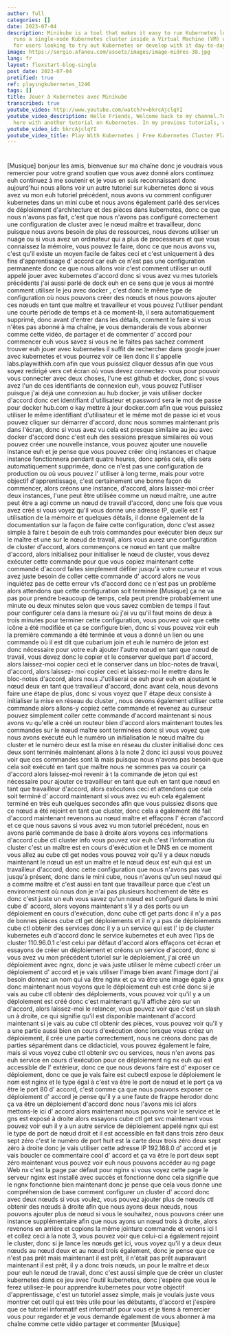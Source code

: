 ```yaml
---
author: full
categories: []
date: 2023-07-04
description: Minikube is a tool that makes it easy to run Kubernetes locally. Minikube
  runs a single-node Kubernetes cluster inside a Virtual Machine (VM) on your laptop
  for users looking to try out Kubernetes or develop with it day-to-day.
image: https://sergio.afanou.com/assets/images/image-midres-38.jpg
lang: fr
layout: flexstart-blog-single
post_date: 2023-07-04
pretified: true
ref: playingkubernetes_1246
tags: []
title: Jouer à Kubernetes avec Minikube
transcribed: true
youtube_video: http://www.youtube.com/watch?v=bkrcAjclqYI
youtube_video_description: Hello Friends, Welcome back to my channel.Today we are
  here with another tutorial on Kubernetes. In my previous tutorials, we ...
youtube_video_id: bkrcAjclqYI
youtube_video_title: Play With Kubernetes | Free Kubernetes Cluster Playground | Thetips4you
---
```


# 

[Musique]
bonjour les amis, bienvenue sur ma chaîne
donc je voudrais vous remercier pour votre
grand soutien que vous avez donné
alors continuez euh continuez à
me soutenir et je vous en suis reconnaissant
donc aujourd'hui nous allons voir un autre
tutoriel sur
kubernetes  donc si vous avez vu mon euh
tutoriel précédent,
nous avons vu comment configurer kubernetes dans un
mini
cube et nous avons également parlé des
services de déploiement d'architecture et des pièces dans
kubernetes,
donc ce que nous n'avons pas fait, c'est que nous n'avons pas
configuré correctement une
configuration de cluster  avec le nœud maître et
travailleur,
donc puisque nous avons besoin de plus de ressources, nous
devons utiliser un nuage ou si vous avez un
ordinateur qui a plus de
processeurs et que vous connaissez la mémoire, vous pouvez le faire,
donc ce que nous avons vu, c'est qu'il existe un
moyen facile de  faites ceci
et c'est uniquement à des fins d'apprentissage d'
accord car
euh ce n'est pas une configuration permanente donc ce que
nous allons voir c'est comment utiliser un
outil appelé jouer avec
kubernetes d'accord donc si vous avez vu mes
tutoriels précédents j'ai aussi parlé de
dock  euh
en ce sens que je vous ai montré comment utiliser le
jeu avec docker
, c'est donc le même type de configuration où
nous pouvons créer des nœuds et nous pouvons
ajouter ces nœuds en tant que maître et travailleur
et vous pouvez l'utiliser pendant une courte période de
temps
et  à ce moment-là, il sera
automatiquement supprimé,
donc avant d'entrer dans les détails, comment le faire
si vous n'êtes pas abonné à ma chaîne,
je
vous demanderais de vous abonner comme cette vidéo, de
partager et de commenter d'
accord pour commencer euh vous savez si vous ne le faites pas
sachez comment trouver
euh jouer avec kubernetes il suffit de rechercher dans
google jouer avec kubernetes et vous
pourrez voir ce lien donc il s'appelle
labs.playwithkh.com
afin que vous puissiez cliquer dessus afin que vous
soyez redirigé vers cet écran où vous devez
connectez-
vous pour pouvoir vous connecter avec deux choses, l'une est
github et docker,
donc si vous avez l'un de ces identifiants de connexion euh,
vous pouvez l'utiliser
puisque j'ai déjà une connexion au hub docker,
je vais utiliser docker d'accord
donc cet identifiant d'utilisateur et  password sera le
mot
de passe pour docker hub.com o  kay mettre à jour
docker.com
afin que vous puissiez utiliser le même identifiant d'utilisateur et le même
mot de passe ici
et vous pouvez cliquer sur démarrer d'accord,
donc nous sommes maintenant pris dans l'écran,
donc si vous avez vu cela est presque
similaire au
jeu avec docker d'accord donc c'est euh
des sessions presque similaires où vous pouvez
créer une nouvelle instance, vous pouvez
ajouter une nouvelle instance euh et je pense que vous
pouvez créer cinq instances
et chaque instance fonctionnera pendant
quatre heures, donc après cela, elle sera
automatiquement supprimée, donc ce n'est pas une
configuration de production ou  où vous pouvez l'
utiliser à long terme, mais pour votre
objectif d'apprentissage, c'est certainement une
bonne façon de commencer, alors créons
une
instance, d'accord, alors laissez-moi créer
deux instances, l'une peut être utilisée comme un
nœud maître, une autre
peut être  a agi comme un nœud de travail d'accord, donc
une fois que vous avez créé si vous voyez
qu'il vous donne une adresse IP, quelle est l'
utilisation de la mémoire et quelques
détails, il donne également de la
documentation sur la façon de
faire cette configuration, donc c'est assez simple
à faire  t besoin de euh trois
commandes pour exécuter bien deux sur le
maître et une sur le nœud de travail,
alors vous aurez une configuration de cluster d'accord,
alors commençons
ce nœud en tant que maître d'accord, alors
initialisez
pour initialiser le nœud de cluster, vous devez
exécuter cette commande pour que vous  copiez maintenant
cette commande d'accord
faites simplement défiler jusqu'à votre curseur
et vous avez juste besoin de coller cette commande d'
accord
alors ne vous inquiétez pas de cette erreur vfs d'accord
donc
ce n'est pas un problème alors attendons que
cette configuration soit terminée
[Musique]
ça ne va pas  pour prendre beaucoup de temps, cela peut
prendre probablement une minute ou deux minutes
selon que vous savez combien de temps il
faut pour configurer cela
dans la mesure où j'ai vu qu'il faut moins de deux
à trois minutes pour terminer cette
configuration, vous pouvez voir que cette icône a
été modifiée et  ça
se configure
bien, donc si vous pouvez voir euh la
première
commande a été terminée et vous a donné
un lien ou une commande où il est dit que cubarium
join et
euh le numéro de jeton est donc
nécessaire pour votre euh  ajouter l'autre nœud en
tant que nœud de travail, vous devez donc le
copier et le conserver
quelque part d'accord, alors laissez-moi copier ceci et le
conserver dans un bloc-notes de travail, d'accord, alors laissez-
moi copier ceci et laissez-moi le mettre dans le
bloc-notes d'accord, alors nous  J'utiliserai ce euh pour euh en
ajoutant le nœud deux en tant que travailleur d'accord, donc
avant cela, nous devons faire une étape de plus,
donc si vous voyez que l'
étape deux consiste à initialiser la
mise en réseau du cluster
, nous devons également utiliser cette commande
alors allons-y  copiez cette commande
et revenez au
curseur pouvez simplement coller cette commande d'accord
maintenant si nous avons vu qu'elle a créé un
routeur bien d'accord alors maintenant toutes les
commandes sur le nœud maître sont terminées
donc si vous voyez que nous avons exécuté
euh le numéro un initialisation  le
nœud maître du cluster et le numéro deux est la
mise en réseau du cluster initialisé donc ces
deux sont terminés
maintenant allons à la note 2 donc ici aussi
vous pouvez voir que ces commandes sont là mais
puisque nous n'avons pas besoin que cela soit exécuté en tant que
maître nous ne sommes pas  va courir ça d'accord
alors laissez-moi revenir à t  la
commande de jeton qui est nécessaire pour
ajouter ce travailleur en tant que euh en tant que nœud en tant que
travailleur d'accord, alors exécutons ceci
et attendons que cela soit terminé d'
accord
maintenant si vous avez vu euh cela également
terminé en très
euh quelques secondes afin que vous puissiez  disons que
ce nœud a été rejoint en tant que cluster,
donc cela a également été fait d'accord maintenant
revenons au
nœud maître et effaçons l'
écran d'accord
et ce que nous savons si vous avez vu mon
tutoriel précédent, nous en avons parlé
commande de base à droite alors voyons ces
informations d'accord
cube ctl
cluster info
vous pouvez voir euh c'est l'information du cluster
c'est un maître est en cours d'exécution
et le DNS en ce moment vous allez au cube ctl
get nodes vous pouvez voir qu'il y a deux
nœuds maintenant le nœud un  est un maître et le
nœud deux est euh qui est un travailleur d'accord,
donc cette configuration que nous n'avons pas vue jusqu'à présent,
donc dans le mini cube, nous n'avons qu'un seul
nœud qui a comme maître et c'est aussi en
tant que travailleur parce que c'est un
environnement où nous don  je n'ai pas plusieurs
hochement de tête  es donc c'est
juste un euh vous savez qu'un nœud est configuré dans le
mini cube d'
accord, alors voyons maintenant s'il y a
des ports ou un déploiement en cours d'exécution, donc
cube ctl get parts
donc il n'y a pas de bonnes pièces cube ctl
get déploiements et il n'y a pas de
déploiements cube ctl
obtenir des services
donc il y a un service qui est l'
ip de cluster kubernetes euh d'accord donc le service kubernetes
et
euh avec l'ips de cluster 110.96.0.1 c'est
celui par défaut d'accord
alors effaçons cet écran et
essayons de créer
un déploiement et créons un service
d'accord,
donc si vous avez vu mon précédent tutoriel
sur le déploiement, j'ai créé un
déploiement avec
ngnx, donc je vais juste utiliser le
même
cubectl créer un déploiement d'
accord et je vais utiliser l'image
bien avant l'image dont j'ai besoin  donnez un
nom qui
va être nginx et ça va être une
image
égale à gnx
donc maintenant nous voyons que le déploiement euh est
créé donc si je vais au
cube ctl obtenir des déploiements,
vous pouvez voir qu'il y a un déploiement est
créé
donc  c'est maintenant qu'il affiche zéro sur un d'accord, alors
laissez-moi le relancer,
vous pouvez voir que c'est un slash un à droite, ce
qui signifie qu'il est disponible maintenant d'accord
maintenant si je vais au cube ctl obtenir des pièces,
vous pouvez voir qu'il y a une partie aussi bien en
cours d'exécution donc  lorsque vous créez un
déploiement, il crée une partie
correctement, nous ne créons donc pas de parties
séparément dans ce
didacticiel, vous pouvez également le faire,
mais si vous voyez cube
ctl obtenir svc ou services, nous n'en
avons pas  euh service en cours d'exécution pour
ce déploiement ng nx euh
qui est accessible de l'
extérieur,
donc ce que nous devons faire est d'
exposer ce
déploiement, donc ce que je vais faire est
cubectl
expose le déploiement le nom est nginx
et le type égal à
c'est  va être le port de nœud
et le port ça va être le port 80 d'
accord, c'est comme ça que nous pouvons exposer ce
déploiement d'
accord je pense qu'il y a une faute de frappe herodor donc
ça va être un
déploiement d'accord donc nous l'avons
mis ici alors mettons-le ici d'
accord  alors maintenant nous pouvons voir le service et le
gns
est exposé à droite alors essayons cube
ctl get svc maintenant vous pouvez voir
euh il y a un autre service de déploiement
appelé ngnx qui est le type de port de nœud
droit
et il est accessible en fait dans trois
zéro deux sept
zéro c'est le numéro de port huit est la carte
deux trois zéro deux  sept zéro à droite
donc je vais utiliser cette adresse IP
192.168.0 d'
accord et je vais
boucler ce commentaire cool d'
accord et ça va être le port
deux sept zéro
maintenant vous pouvez voir euh nous pouvons accéder
au ng  page Web nx c'est la page par défaut
pour nginx
si vous voyez cette page le serveur nginx est
installé avec succès et fonctionne
donc cela signifie que le ngnx fonctionne bien
maintenant
donc je pense que cela vous donne une
compréhension de base comment configurer un
cluster d'
accord donc  avec deux nœuds si vous voulez, vous
pouvez ajouter plus de nœuds
ctl obtenir des nœuds à droite
afin que nous ayons deux nœuds, nous pouvons ajouter plus de
nœud si vous le souhaitez, nous pouvons créer une
instance supplémentaire afin que nous ayons un nœud trois à droite,
alors revenons en arrière et copions la même
jointure  commande et venons ici
l  et collez ceci à la note 3,
vous pouvez voir que celui-ci a également
rejoint le cluster,
donc si je lance les nœuds get ici,
vous voyez qu'il y a deux
deux nœuds au nœud deux et au nœud trois
également, donc je pense que ce n'est pas
prêt mais maintenant il est prêt, il n'était
pas prêt auparavant maintenant il est prêt,
il y a donc trois nœuds,
un pour le maître et deux pour euh le nœud de travail,
donc c'est aussi simple que de créer un
cluster kubernetes dans ce
jeu avec l'outil kubernetes, donc
j'espère que vous le ferez  utilisez-le pour
apprendre kubernetes pour votre objectif d'apprentissage,
c'est un tutoriel assez simple, mais je
voulais juste vous montrer
cet outil qui est très utile pour les
débutants, d'accord
et j'espère que ce tutoriel informatif est
informatif pour vous
et je tiens à remercier  vous pour regarder et
je vous demande également de vous abonner à ma
chaîne
comme cette vidéo partager et commenter
[Musique]